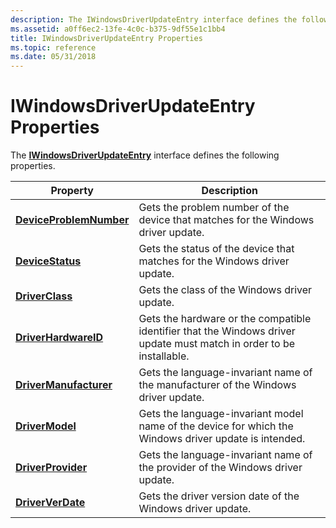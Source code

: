 ```yaml
---
description: The IWindowsDriverUpdateEntry interface defines the following properties.
ms.assetid: a0ff6ec2-13fe-4c0c-b375-9df55e1c1bb4
title: IWindowsDriverUpdateEntry Properties
ms.topic: reference
ms.date: 05/31/2018
---
```


# IWindowsDriverUpdateEntry Properties

The [**IWindowsDriverUpdateEntry**](/windows/desktop/api/Wuapi/nn-wuapi-iwindowsdriverupdateentry) interface defines the following properties.



| Property                                                                     | Description                                                                                                          |
|------------------------------------------------------------------------------|----------------------------------------------------------------------------------------------------------------------|
| [**DeviceProblemNumber**](/windows/desktop/api/Wuapi/nf-wuapi-iwindowsdriverupdateentry-get_deviceproblemnumber) | Gets the problem number of the device that matches for the Windows driver update.                                    |
| [**DeviceStatus**](/windows/desktop/api/Wuapi/nf-wuapi-iwindowsdriverupdateentry-get_devicestatus)               | Gets the status of the device that matches for the Windows driver update.                                            |
| [**DriverClass**](/windows/desktop/api/Wuapi/nf-wuapi-iwindowsdriverupdateentry-get_driverclass)                 | Gets the class of the Windows driver update.                                                                         |
| [**DriverHardwareID**](/windows/desktop/api/Wuapi/nf-wuapi-iwindowsdriverupdateentry-get_driverhardwareid)       | Gets the hardware or the compatible identifier that the Windows driver update must match in order to be installable. |
| [**DriverManufacturer**](/windows/desktop/api/Wuapi/nf-wuapi-iwindowsdriverupdateentry-get_drivermanufacturer)   | Gets the language-invariant name of the manufacturer of the Windows driver update.                                   |
| [**DriverModel**](/windows/desktop/api/Wuapi/nf-wuapi-iwindowsdriverupdateentry-get_drivermodel)                 | Gets the language-invariant model name of the device for which the Windows driver update is intended.                |
| [**DriverProvider**](/windows/desktop/api/Wuapi/nf-wuapi-iwindowsdriverupdateentry-get_driverprovider)           | Gets the language-invariant name of the provider of the Windows driver update.                                       |
| [**DriverVerDate**](/windows/desktop/api/Wuapi/nf-wuapi-iwindowsdriverupdateentry-get_driververdate)             | Gets the driver version date of the Windows driver update.                                                           |



 

 

 



